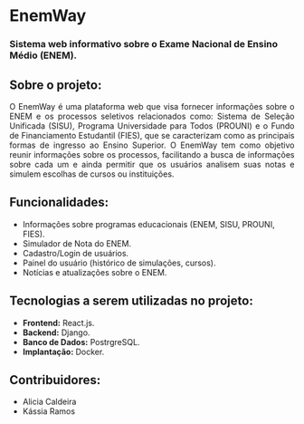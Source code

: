 # EnemWay

### Sistema web informativo sobre o Exame Nacional de Ensino Médio (ENEM).

## Sobre o projeto: 

<p align="justify">
O EnemWay é uma plataforma web que visa fornecer informações sobre o ENEM e os processos seletivos relacionados como: Sistema de Seleção Unificada (SISU), Programa Universidade para Todos (PROUNI) e o Fundo de Financiamento Estudantil (FIES), que se caracterizam como as principais formas de ingresso ao Ensino Superior. O EnemWay tem como objetivo reunir informações sobre os processos, facilitando a busca de informações sobre cada um e ainda permitir que os usuários analisem suas notas e simulem escolhas de cursos ou instituições.
</p>

## Funcionalidades:

- Informações sobre programas educacionais (ENEM, SISU, PROUNI, FIES).
- Simulador de Nota do ENEM.
- Cadastro/Login de usuários.
- Painel do usuário (histórico de simulações, cursos).
- Notícias e atualizações sobre o ENEM.

## Tecnologias a serem utilizadas no projeto:
- **Frontend:** React.js.
- **Backend:** Django.
- **Banco de Dados:** PostrgreSQL.
- **Implantação:** Docker.

## Contribuidores:
- Alicia Caldeira
- Kássia Ramos
